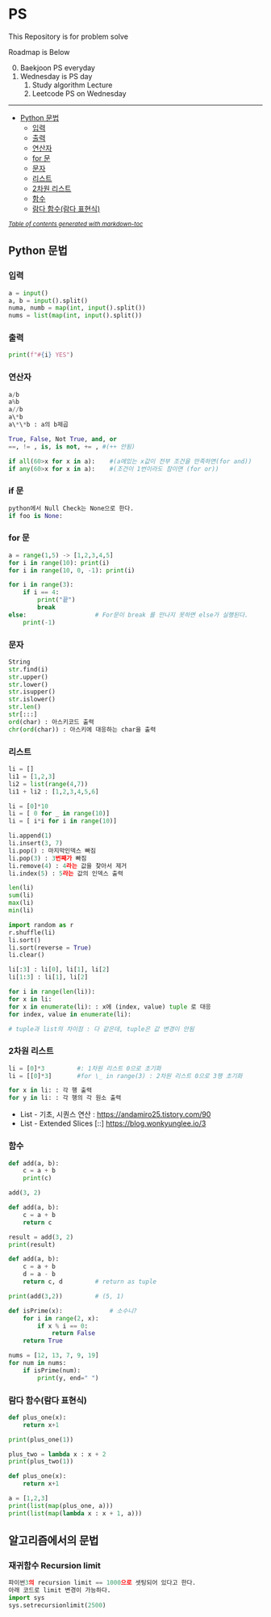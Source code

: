 # PS

This Repository is for problem solve

Roadmap is Below

0. Baekjoon PS everyday
1. Wednesday is PS day
   1. Study algorithm Lecture
   2. Leetcode PS on Wednesday

---

- [Python 문법](#python---)
  - [입력](#--)
  - [출력](#--)
  - [연산자](#---)
  - [for 문](#for--)
  - [문자](#--)
  - [리스트](#---)
  - [2차원 리스트](#2------)
  - [함수](#--)
  - [람다 함수(람다 표현식)](#-------------)

<small><i><a href='http://ecotrust-canada.github.io/markdown-toc/'>Table of contents generated with markdown-toc</a></i></small>

## Python 문법

### 입력

```py
a = input()
a, b = input().split()
numa, numb = map(int, input().split())
nums = list(map(int, input().split())
```

### 출력

```py
print(f"#{i} YES")
```

### 연산자

```py
a/b
a%b
a//b
a\*b
a\*\*b : a의 b제곱

True, False, Not True, and, or
==, != , is, is not, += , #(++ 안됨)

if all(60>x for x in a):    #(a에있는 x값이 전부 조건을 만족하면(for and))
if any(60>x for x in a):    #(조건이 1번이라도 참이면 (for or))
```

### if 문

```py
python에서 Null Check는 None으로 한다.
if foo is None:

```

### for 문

```py
a = range(1,5) -> [1,2,3,4,5]
for i in range(10): print(i)
for i in range(10, 0, -1): print(i)
```

```py
for i in range(3):
    if i == 4:
        print("끝")
        break
else:                   # For문이 break 를 만나지 못하면 else가 실행된다.
    print(-1)
```

### 문자

```py
String
str.find(i)
str.upper()
str.lower()
str.isupper()
str.islower()
str.len()
str[:::]
ord(char) : 아스키코드 출력
chr(ord(char)) : 아스키에 대응하는 char을 출력
```

### 리스트

```py
li = []
li1 = [1,2,3]
li2 = list(range(4,7))
li1 + li2 : [1,2,3,4,5,6]

li = [0]*10
li = [ 0 for _ in range(10)]
li = [ i*i for i in range(10)]

li.append(1)
li.insert(3, 7)
li.pop() : 마지막인덱스 빠짐
li.pop(3) : 3번째가 빠짐
li.remove(4) : 4라는 값을 찾아서 제거
li.index(5) : 5라는 값의 인덱스 출력

len(li)
sum(li)
max(li)
min(li)

import random as r
r.shuffle(li)
li.sort()
li.sort(reverse = True)
li.clear()

li[:3] : li[0], li[1], li[2]
li[1:3] : li[1], li[2]

for i in range(len(li)):
for x in li:
for x in enumerate(li): : x에 (index, value) tuple 로 대응
for index, value in enumerate(li):

# tuple과 list의 차이점 : 다 같은데, tuple은 값 변경이 안됨
```

### 2차원 리스트

```py
li = [0]*3         #: 1차원 리스트 0으로 초기화
li = [[0]*3]       #for \_ in range(3) : 2차원 리스트 0으로 3행 초기화

for x in li: : 각 행 출력
for y in li: : 각 행의 각 원소 출력
```

- List - 기초, 시퀀스 연산 : https://andamiro25.tistory.com/90
- List - Extended Slices [::] https://blog.wonkyunglee.io/3

### 함수

```python
def add(a, b):
    c = a + b
    print(c)

add(3, 2)
```

```py
def add(a, b):
    c = a + b
    return c

result = add(3, 2)
print(result)
```

```py
def add(a, b):
    c = a + b
    d = a - b
    return c, d         # return as tuple

print(add(3,2))         # (5, 1)
```

```py
def isPrime(x):             # 소수니?
    for i in range(2, x):
        if x % i == 0:
            return False
    return True

nums = [12, 13, 7, 9, 19]
for num in nums:
    if isPrime(num):
        print(y, end=" ")


```

### 람다 함수(람다 표현식)

```py
def plus_one(x):
    return x+1

print(plus_one(1))

```

```py
plus_two = lambda x : x + 2
print(plus_two(1))
```

```py
def plus_one(x):
    return x+1

a = [1,2,3]
print(list(map(plus_one, a)))
print(list(map(lambda x : x + 1, a)))

```

## 알고리즘에서의 문법

### 재귀함수 Recursion limit

```py
파이썬3의 recursion limit == 1000으로 셋팅되어 있다고 한다.
아래 코드로 limit 변경이 가능하다.
import sys
sys.setrecursionlimit(2500)
```
